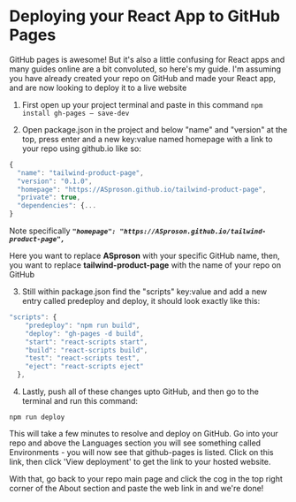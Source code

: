 # Deploying your React App to GitHub Pages

GitHub pages is awesome! But it's also a little confusing for React apps and many guides online are a bit convoluted, so here's my guide. I'm assuming you have already created your repo on GitHub and made your React app, and are now looking to deploy it to a live website

1. First open up your project terminal and paste in this command ```npm install gh-pages — save-dev```

2. Open package.json in the project and below "name" and "version" at the top, press enter and a new key:value named homepage with a link to your repo using github.io like so:

```JavaScript
{
  "name": "tailwind-product-page",
  "version": "0.1.0",
  "homepage": "https://ASproson.github.io/tailwind-product-page",
  "private": true,
  "dependencies": {...
}
```

Note specifically ***```"homepage": "https://ASproson.github.io/tailwind-product-page",```***

Here you want to replace **ASproson** with your specific GitHub name, then, you want to replace **tailwind-product-page** with the name of your repo on GitHub

3. Still within package.json find the "scripts" key:value and add a new entry called predeploy and deploy, it should look exactly like this:

```JavaScript
"scripts": {
    "predeploy": "npm run build",
    "deploy": "gh-pages -d build",
    "start": "react-scripts start",
    "build": "react-scripts build",
    "test": "react-scripts test",
    "eject": "react-scripts eject"
  },
```

4. Lastly, push all of these changes upto GitHub, and then go to the terminal and run this command:

```npm run deploy```

This will take a few minutes to resolve and deploy on GitHub. Go into your repo and above the Languages section you will see something called Environments - you will now see that github-pages is listed. Click on this link, then click 'View deployment' to get the link to your hosted website. 

With that, go back to your repo main page and click the cog in the top right corner of the About section and paste the web link in and we're done!
